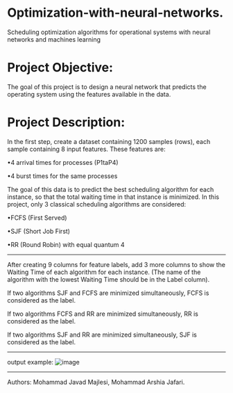 # Optimization-with-neural-networks.
Scheduling optimization algorithms for operational systems with neural networks and machines learning

# Project Objective: 
The goal of this project is to design a neural network that predicts the operating system using the features available in the data.

# Project Description:
In the first step, create a dataset containing 1200 samples (rows), each sample containing 8 input features. These features
are:

•4 arrival times for processes (P1taP4)

•4 burst times for the same processes

The goal of this data is to predict the best scheduling algorithm for each instance,
so that the total waiting time in that instance is minimized.
In this project, only 3 classical scheduling algorithms are considered:

•FCFS (First Served)

•SJF (Short Job First)

•RR (Round Robin) with equal quantum 4

------------------------------------------------------------------------------------------
After creating 9 columns for feature labels, add 3 more columns to show the Waiting Time of each algorithm for each instance. (The name of the algorithm with the lowest Waiting Time should be in the Label column).

If two algorithms SJF and FCFS are minimized simultaneously, FCFS is considered as the label.

If two algorithms FCFS and RR are minimized simultaneously, RR is considered as the label.

If two algorithms SJF and RR are minimized simultaneously, SJF is considered as the label.

-------------------------------------------------------------------------------------------
output example:
![image](https://github.com/user-attachments/assets/b96d4781-fcfc-49a7-9225-4f46c763a291)

-------------------------------------------------------------------------------------------
Authors: Mohammad Javad Majlesi, Mohammad Arshia Jafari.

